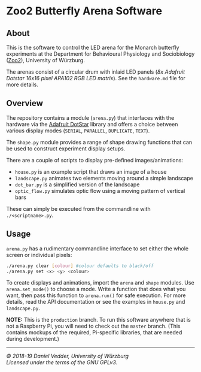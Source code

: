 # Zoo2 Butterfly Arena Software

## About

This is the software to control the LED arena for the Monarch butterfly experiments
at the Department for Behavioural Physiology and Sociobiology 
([Zoo2](https://www.biozentrum.uni-wuerzburg.de/en/zoo2/research/el-jundi-lab/)), 
University of Würzburg.

The arenas consist of a circular drum with inlaid LED panels
(*8x Adafruit Dotstar 16x16 pixel APA102 RGB LED matrix*). See the `hardware.md`
file for more details.

## Overview

The repository contains a module (`arena.py`) that interfaces with the 
hardware via the [Adafruit DotStar](https://github.com/adafruit/Adafruit_DotStar_Pi)
library and offers a choice between various display modes (`SERIAL`, `PARALLEL`,
`DUPLICATE`, `TEXT`).

The `shape.py` module provides a range of shape drawing functions that can be
used to construct experiment display setups.

There are a couple of scripts to display pre-defined images/animations:

* `house.py` is an example script that draws an image of a house
* `landscape.py` animates two elements moving around a simple landscape
* `dot_bar.py` is a simplified version of the landscape
* `optic_flow.py` simulates optic flow using a moving pattern of vertical bars

These can simply be executed from the commandline with `./<scriptname>.py`.

## Usage

`arena.py` has a rudimentary commandline interface to set either the whole screen
or individual pixels:

```bash
./arena.py clear [colour] #colour defaults to black/off
./arena.py set <x> <y> <colour>
```

To create displays and animations, import the `arena` and `shape` modules. Use 
`arena.set_mode()` to choose a mode. Write a function that does what you want, 
then pass this function to `arena.run()` for safe execution. For more details,
read the API documentation or see the examples in `house.py` and `landscape.py`.

**NOTE:** This is the `production` branch. To run this software anywhere that is
not a Raspberry Pi, you will need to check out the `master` branch. (This
contains mockups of the required, Pi-specific libraries, that are needed during
development.)

---

*&copy; 2018-19 Daniel Vedder, University of Würzburg*  
*Licensed under the terms of the GNU GPLv3.*
